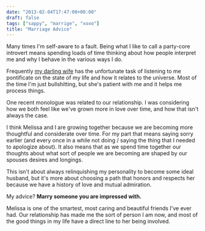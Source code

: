 ```yaml
---
date: "2013-02-04T17:47:00+00:00"
draft: false
tags: ["sappy", "marrige", "xoxo"]
title: "Marriage Advice"
---
```

Many times I'm self-aware to a fault. Being what I like to call a party-core introvert means spending loads of time thinking about how people interpret me and why I behave in the various ways I do.

Frequently [my darling wife](http://melissablount.com) has the unfortunate task of listening to me pontificate on the state of my life and how it relates to the universe. Most of the time I'm just bullshitting, but she's patient with me and it helps me process things.

One recent monologue was related to our relationship. I was considering how we both feel like we've grown more in love over time, and how that isn't always the case.

I think Melissa and I are growing together because we are becoming more thoughtful and considerate over time. For my part that means saying sorry earlier (and every once in a while not doing / saying the thing that I needed to apologize about). It also means that as we spend time together our thoughts about what sort of people we are becoming are shaped by our spouses desires and longings.

This isn't about always relinquishing my personality to become some ideal husband, but it's more about choosing a path that honors and respects her because we have a history of love and mutual admiration.

My advice? **Marry someone you are impressed with.**

Melissa is one of the smartest, most caring and beautiful friends I've ever had. Our relationship has made me the sort of person I am now, and most of the good things in my life have a direct line to her being involved.